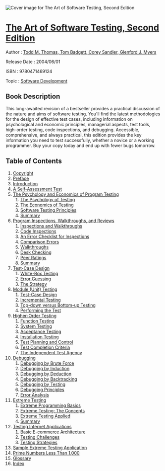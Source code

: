 ![Cover image for The Art of Software Testing, Second Edition](https://imgdetail.ebookreading.net/cover/cover/software_development/EB9780471469124.jpg)

[The Art of Software Testing, Second Edition](https://ebookreading.net/view/book/The+Art+of+Software+Testing%2C+Second+Edition-EB9780471469124_1.html "The Art of Software Testing, Second Edition")
====================================================================================================================

Author : [Todd M. Thomas](https://ebookreading.net/search/author/Todd+M.+Thomas),[ Tom Badgett](https://ebookreading.net/search/author/+Tom+Badgett),[ Corey Sandler](https://ebookreading.net/search/author/+Corey+Sandler),[ Glenford J. Myers](https://ebookreading.net/search/author/+Glenford+J.+Myers)

Release Date : 2004/06/01

ISBN : 9780471469124

Topic : [Software Development](https://ebookreading.net/search/category/software-development)

Book Description
-----------------

This long-awaited revision of a bestseller provides a practical discussion of the nature and aims of software testing. You'll find the latest methodologies for the design of effective test cases, including information on psychological and economic principles, managerial aspects, test tools, high-order testing, code inspections, and debugging. Accessible, comprehensive, and always practical, this edition provides the key information you need to test successfully, whether a novice or a working programmer. Buy your copy today and end up with fewer bugs tomorrow.
              
Table of Contents
-----------------

1. [Copyright](https://ebookreading.net/view/book/The+Art+of+Software+Testing%2C+Second+Edition-EB9780471469124_1.html)
1. [Preface](https://ebookreading.net/view/book/The+Art+of+Software+Testing%2C+Second+Edition-EB9780471469124_2.html)
1. [Introduction](https://ebookreading.net/view/book/The+Art+of+Software+Testing%2C+Second+Edition-EB9780471469124_3.html)
1. [A Self-Assessment Test](https://ebookreading.net/view/book/The+Art+of+Software+Testing%2C+Second+Edition-EB9780471469124_4.html)
1. [The Psychology and Economics of Program Testing](https://ebookreading.net/view/book/The+Art+of+Software+Testing%2C+Second+Edition-EB9780471469124_5.html)
    1. [The Psychology of Testing](https://ebookreading.net/view/book/The+Art+of+Software+Testing%2C+Second+Edition-EB9780471469124_6.html)
    1. [The Economics of Testing](https://ebookreading.net/view/book/The+Art+of+Software+Testing%2C+Second+Edition-EB9780471469124_7.html)
    1. [Software Testing Principles](https://ebookreading.net/view/book/The+Art+of+Software+Testing%2C+Second+Edition-EB9780471469124_8.html)
    1. [Summary](https://ebookreading.net/view/book/The+Art+of+Software+Testing%2C+Second+Edition-EB9780471469124_9.html)
1. [Program Inspections, Walkthroughs, and Reviews](https://ebookreading.net/view/book/The+Art+of+Software+Testing%2C+Second+Edition-EB9780471469124_10.html)
    1. [Inspections and Walkthroughs](https://ebookreading.net/view/book/The+Art+of+Software+Testing%2C+Second+Edition-EB9780471469124_11.html)
    1. [Code Inspections](https://ebookreading.net/view/book/The+Art+of+Software+Testing%2C+Second+Edition-EB9780471469124_12.html)
    1. [An Error Checklist for Inspections](https://ebookreading.net/view/book/The+Art+of+Software+Testing%2C+Second+Edition-EB9780471469124_13.html)
    1. [Comparison Errors](https://ebookreading.net/view/book/The+Art+of+Software+Testing%2C+Second+Edition-EB9780471469124_14.html)
    1. [Walkthroughs](https://ebookreading.net/view/book/The+Art+of+Software+Testing%2C+Second+Edition-EB9780471469124_15.html)
    1. [Desk Checking](https://ebookreading.net/view/book/The+Art+of+Software+Testing%2C+Second+Edition-EB9780471469124_16.html)
    1. [Peer Ratings](https://ebookreading.net/view/book/The+Art+of+Software+Testing%2C+Second+Edition-EB9780471469124_17.html)
    1. [Summary](https://ebookreading.net/view/book/The+Art+of+Software+Testing%2C+Second+Edition-EB9780471469124_18.html)
1. [Test-Case Design](https://ebookreading.net/view/book/The+Art+of+Software+Testing%2C+Second+Edition-EB9780471469124_19.html)
    1. [White-Box Testing](https://ebookreading.net/view/book/The+Art+of+Software+Testing%2C+Second+Edition-EB9780471469124_20.html)
    1. [Error Guessing](https://ebookreading.net/view/book/The+Art+of+Software+Testing%2C+Second+Edition-EB9780471469124_21.html)
    1. [The Strategy](https://ebookreading.net/view/book/The+Art+of+Software+Testing%2C+Second+Edition-EB9780471469124_22.html)
1. [Module (Unit) Testing](https://ebookreading.net/view/book/The+Art+of+Software+Testing%2C+Second+Edition-EB9780471469124_23.html)
    1. [Test-Case Design](https://ebookreading.net/view/book/The+Art+of+Software+Testing%2C+Second+Edition-EB9780471469124_24.html)
    1. [Incremental Testing](https://ebookreading.net/view/book/The+Art+of+Software+Testing%2C+Second+Edition-EB9780471469124_25.html)
    1. [Top-down versus Bottom-up Testing](https://ebookreading.net/view/book/The+Art+of+Software+Testing%2C+Second+Edition-EB9780471469124_26.html)
    1. [Performing the Test](https://ebookreading.net/view/book/The+Art+of+Software+Testing%2C+Second+Edition-EB9780471469124_27.html)
1. [Higher-Order Testing](https://ebookreading.net/view/book/The+Art+of+Software+Testing%2C+Second+Edition-EB9780471469124_28.html)
    1. [Function Testing](https://ebookreading.net/view/book/The+Art+of+Software+Testing%2C+Second+Edition-EB9780471469124_29.html)
    1. [System Testing](https://ebookreading.net/view/book/The+Art+of+Software+Testing%2C+Second+Edition-EB9780471469124_30.html)
    1. [Acceptance Testing](https://ebookreading.net/view/book/The+Art+of+Software+Testing%2C+Second+Edition-EB9780471469124_31.html)
    1. [Installation Testing](https://ebookreading.net/view/book/The+Art+of+Software+Testing%2C+Second+Edition-EB9780471469124_32.html)
    1. [Test Planning and Control](https://ebookreading.net/view/book/The+Art+of+Software+Testing%2C+Second+Edition-EB9780471469124_33.html)
    1. [Test Completion Criteria](https://ebookreading.net/view/book/The+Art+of+Software+Testing%2C+Second+Edition-EB9780471469124_34.html)
    1. [The Independent Test Agency](https://ebookreading.net/view/book/The+Art+of+Software+Testing%2C+Second+Edition-EB9780471469124_35.html)
1. [Debugging](https://ebookreading.net/view/book/The+Art+of+Software+Testing%2C+Second+Edition-EB9780471469124_36.html)
    1. [Debugging by Brute Force](https://ebookreading.net/view/book/The+Art+of+Software+Testing%2C+Second+Edition-EB9780471469124_37.html)
    1. [Debugging by Induction](https://ebookreading.net/view/book/The+Art+of+Software+Testing%2C+Second+Edition-EB9780471469124_38.html)
    1. [Debugging by Deduction](https://ebookreading.net/view/book/The+Art+of+Software+Testing%2C+Second+Edition-EB9780471469124_39.html)
    1. [Debugging by Backtracking](https://ebookreading.net/view/book/The+Art+of+Software+Testing%2C+Second+Edition-EB9780471469124_40.html)
    1. [Debugging by Testing](https://ebookreading.net/view/book/The+Art+of+Software+Testing%2C+Second+Edition-EB9780471469124_41.html)
    1. [Debugging Principles](https://ebookreading.net/view/book/The+Art+of+Software+Testing%2C+Second+Edition-EB9780471469124_42.html)
    1. [Error Analysis](https://ebookreading.net/view/book/The+Art+of+Software+Testing%2C+Second+Edition-EB9780471469124_43.html)
1. [Extreme Testing](https://ebookreading.net/view/book/The+Art+of+Software+Testing%2C+Second+Edition-EB9780471469124_44.html)
    1. [Extreme Programming Basics](https://ebookreading.net/view/book/The+Art+of+Software+Testing%2C+Second+Edition-EB9780471469124_45.html)
    1. [Extreme Testing: The Concepts](https://ebookreading.net/view/book/The+Art+of+Software+Testing%2C+Second+Edition-EB9780471469124_46.html)
    1. [Extreme Testing Applied](https://ebookreading.net/view/book/The+Art+of+Software+Testing%2C+Second+Edition-EB9780471469124_47.html)
    1. [Summary](https://ebookreading.net/view/book/The+Art+of+Software+Testing%2C+Second+Edition-EB9780471469124_48.html)
1. [Testing Internet Applications](https://ebookreading.net/view/book/The+Art+of+Software+Testing%2C+Second+Edition-EB9780471469124_49.html)
    1. [Basic E-commerce Architecture](https://ebookreading.net/view/book/The+Art+of+Software+Testing%2C+Second+Edition-EB9780471469124_50.html)
    1. [Testing Challenges](https://ebookreading.net/view/book/The+Art+of+Software+Testing%2C+Second+Edition-EB9780471469124_51.html)
    1. [Testing Strategies](https://ebookreading.net/view/book/The+Art+of+Software+Testing%2C+Second+Edition-EB9780471469124_52.html)
1. [Sample Extreme Testing Application](https://ebookreading.net/view/book/The+Art+of+Software+Testing%2C+Second+Edition-EB9780471469124_53.html)
1. [Prime Numbers Less Than 1,000](https://ebookreading.net/view/book/The+Art+of+Software+Testing%2C+Second+Edition-EB9780471469124_54.html)
1. [Glossary](https://ebookreading.net/view/book/The+Art+of+Software+Testing%2C+Second+Edition-EB9780471469124_55.html)
1. [Index](https://ebookreading.net/view/book/The+Art+of+Software+Testing%2C+Second+Edition-EB9780471469124_56.html)

